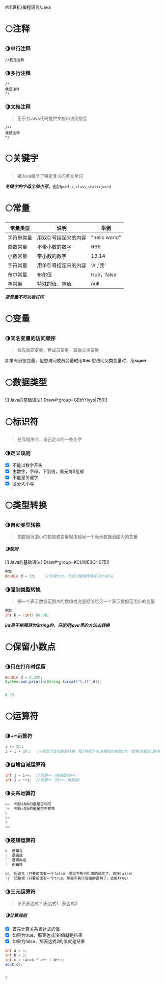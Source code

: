 #计算机/编程语言/Java 
# 🌕注释
### 🌗单行注释
```
//我是注释
```

### 🌗多行注释
```
/*
我是注释
*/
```

### 🌗文档注释
>用于为Java代码提供文档和说明信息
```
/**
我是注释
*/
```

# 🌕关键字
>被Java赋予了特定含义的英文单词

***关键字的字母全部小写***，例如`public`,`class`,`static`,`void`


# 🌕常量

| **常量类型**          | **说明**          | **举例**          |
| -------------- | -------------- |  ----         |
| 字符串常量 | 用双引号括起来的内容 |  "hello world"          |
| 整数常量 | 不带小数的数字 | 666          |
| 小数常量 | 带小数的数字 |  13.14          |
| 字符常量 | 用单引号括起来的内容 | 'A','我'          |
| 布尔常量 | 布尔值 |  true，false          |
| 空常量 | 特殊的值，空值 | null          |
***空常量不可以被打印***


# 🌕变量
### 🌗同名变量的访问顺序
>优先局部变量，再成员变量，最后父类变量

如果有局部变量，但想访问成员变量时用***this***
想访问父类变量时，用***super***


# 🌕数据类型
![[Java的基础语法1 Draw#^group=GEbYHyys|750]]

# 🌕标识符
>在写程序时，自己定义的一些名字

### 🌗定义规则
- [x] 不能以数字开头
- [x] 由数字，字母，下划线，美元符$组成
- [x] 不能是关键字
- [x] 区分大小写

# 🌕类型转换
### 🌗自动类型转换
>把数据范围小的数值或变量赋值给另一个表示数据范围大的变量

##### 🌗规则
![[Java的基础语法1 Draw#^group=KCUWE3Or|675]]
```java
例如
double d = 10;    //10是int，而经过赋值转换成了double
```

### 🌗强制类型转换
>把一个表示数据范围大的数值或变量赋值给另一个表示数据范围小的变量
```java
例如
int k = (int) 88.88;    
```

***int是不能强转为String的，只能用java里的方法去转换***

# 🌕保留小数点
### 🌗只在打印时保留
```java
double d = 0.026;
System.out.println(String.format("%.2f",d));


0.03
```

# 🌕运算符
### 🌗+=运算符
```java
i += 20；
i = i + 20；   //隐含了自动类型转换，把i转成了与10相同的类型int（如果这里的i是short类型的，那就报错了）
```

### 🌗自增自减运算符
```java
int j = i++;  //后置++（先赋值后++）
int j = ++i;  //前置++（先++，再赋值）
```

### 🌗关系运算符
```java
==  判断a与b的值是否相同
!=  判断a与b的值是否不相等
>
>=
<
<=
```

### 🌗逻辑运算符
```java
&  逻辑与
|  逻辑或
^  逻辑异或
!  逻辑非

&&  短路与（只要前面有一个false，那就不执行后面的语句了，直接false）
||  短路或（只要前面有一个true，那就不执行后面的语句了，直接true）
```

### 🌗三元运算符
>关系表达式 ? 表达式1 : 表达式2;

##### 🌗计算规则
- [x] 首先计算关系表达式的值
- [x] 如果为true，那表达式1的值就是结果
- [x] 如果为false，那表达式2的值就是结果
```java
int a = 1;
int b = 2;
int c = (a==b ? a++ : b++);
sout(c);


2
```







































































